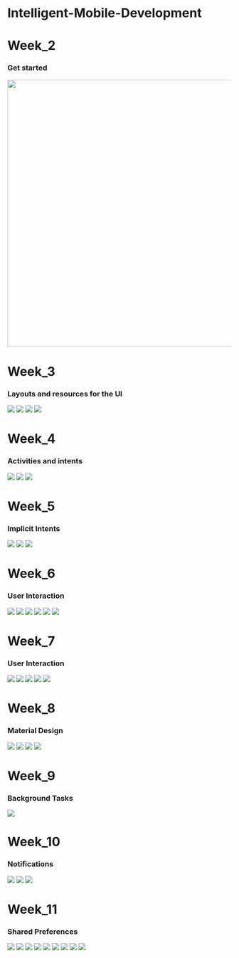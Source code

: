 # Intelligent-Mobile-Development



<H1>Week_2</H1>
<H3>Get started</H3>
<img src="https://github.com/user567890/Intelligent-Mobile-Development/blob/main/1_1.png" width="600" height="600">

<H1>Week_3</H1>
<H3>Layouts and resources for the UI</H3>
<img src="https://github.com/user567890/Intelligent-Mobile-Development/blob/main/3_1.png">
<img src="https://github.com/user567890/Intelligent-Mobile-Development/blob/main/3_2.png">
<img src="https://github.com/user567890/Intelligent-Mobile-Development/blob/main/3_3.png">
<img src="https://github.com/user567890/Intelligent-Mobile-Development/blob/main/3_4.png">

<H1>Week_4</H1>
<H3>Activities and intents</H3>
<img src="https://github.com/user567890/Intelligent-Mobile-Development/blob/main/4_1.png">
<img src="https://github.com/user567890/Intelligent-Mobile-Development/blob/main/4_2.png">
<img src="https://github.com/user567890/Intelligent-Mobile-Development/blob/main/4_3.png">

<H1>Week_5</H1>
<H3>Implicit Intents</H3>
<img src="https://github.com/user567890/Intelligent-Mobile-Development/blob/main/5_1.png">
<img src="https://github.com/user567890/Intelligent-Mobile-Development/blob/main/5_2.png">
<img src="https://github.com/user567890/Intelligent-Mobile-Development/blob/main/5_3.png">

<H1>Week_6</H1>
<H3>User Interaction</H3>
<img src="https://github.com/user567890/Intelligent-Mobile-Development/blob/main/6_1.png">
<img src="https://github.com/user567890/Intelligent-Mobile-Development/blob/main/6_2.png">
<img src="https://github.com/user567890/Intelligent-Mobile-Development/blob/main/6_3.png">
<img src="https://github.com/user567890/Intelligent-Mobile-Development/blob/main/6_4.png">
<img src="https://github.com/user567890/Intelligent-Mobile-Development/blob/main/6_5.png">
<img src="https://github.com/user567890/Intelligent-Mobile-Development/blob/main/6_6.png">

<H1>Week_7</H1>
<H3>User Interaction</H3>
<img src="https://github.com/user567890/Intelligent-Mobile-Development/blob/main/7_1.png">
<img src="https://github.com/user567890/Intelligent-Mobile-Development/blob/main/7_2.png">
<img src="https://github.com/user567890/Intelligent-Mobile-Development/blob/main/7_3.png">
<img src="https://github.com/user567890/Intelligent-Mobile-Development/blob/main/7_11.png">
<img src="https://github.com/user567890/Intelligent-Mobile-Development/blob/main/7_22.png">



<H1>Week_8</H1>
<H3>Material Design</H3>
<img src="https://github.com/user567890/Intelligent-Mobile-Development/blob/main/8_1.png">
<img src="https://github.com/user567890/Intelligent-Mobile-Development/blob/main/8_2.png">
<img src="https://github.com/user567890/Intelligent-Mobile-Development/blob/main/8_3.png">
<img src="https://github.com/user567890/Intelligent-Mobile-Development/blob/main/8_4.png">


<H1>Week_9</H1>
<H3>Background Tasks</H3>
<img src="https://github.com/user567890/Intelligent-Mobile-Development/blob/main/9_1.png">

<H1>Week_10</H1>
<H3>Notifications</H3>
<img src="https://github.com/user567890/Intelligent-Mobile-Development/blob/main/10_1.png">
<img src="https://github.com/user567890/Intelligent-Mobile-Development/blob/main/10_2.png">
<img src="https://github.com/user567890/Intelligent-Mobile-Development/blob/main/10_3.png">

<H1>Week_11</H1>
<H3>Shared Preferences</H3>
<img src="https://github.com/user567890/Intelligent-Mobile-Development/blob/main/11_1.png">
<img src="https://github.com/user567890/Intelligent-Mobile-Development/blob/main/11_2.png">
<img src="https://github.com/user567890/Intelligent-Mobile-Development/blob/main/11_3.png">
<img src="https://github.com/user567890/Intelligent-Mobile-Development/blob/main/11_4.png">
<img src="https://github.com/user567890/Intelligent-Mobile-Development/blob/main/11_5.png">
<img src="https://github.com/user567890/Intelligent-Mobile-Development/blob/main/11_6.png">
<img src="https://github.com/user567890/Intelligent-Mobile-Development/blob/main/11_7.png">
<img src="https://github.com/user567890/Intelligent-Mobile-Development/blob/main/11_8.png">
<img src="https://github.com/user567890/Intelligent-Mobile-Development/blob/main/11_9.png">






